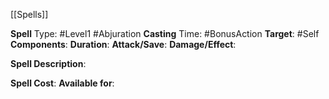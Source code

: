 [[Spells]]

**Spell** Type: #Level1 #Abjuration 
**Casting** Time: #BonusAction 
**Target**: #Self 
**Components**:
**Duration**:
**Attack/Save**:
**Damage/Effect**:

**Spell Description**: 
	

**Spell Cost**:
**Available for**: